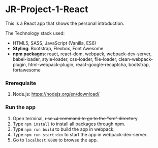 # JR-Project-1-React

This is a React app that shows the personal introduction.

The Technology stack used:
* HTML5, SASS, JavaScript (Vanilla, ES6)
* **Styling**: Bootstrap, Flexbox, Font Awesome
* **npm packages**:  react, react-dom, webpack, webpack-dev-server, babel-loader, style-loader, css-loader, file-loader, clean-webpack-plugin, html-webpack-plugin, react-google-recaptcha, bootstrap, fortawesome

### Rrerequisite

1. Node.js: <https://nodejs.org/en/download/>

### Run the app

1. Open terminal, ~~use `cd` command to go to the "src" directory~~.
2. Type `npm install` to install all packages through npm.
3. Type `npm run build` to build the app in webpack.
4. Type `npm run start:dev` to start the app in webpack-dev-server.
5. Go to `localhost:8080` to browse the app.